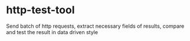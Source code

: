 # http-test-tool
Send batch of http requests, extract necessary fields of results, compare and test the result in data driven style
